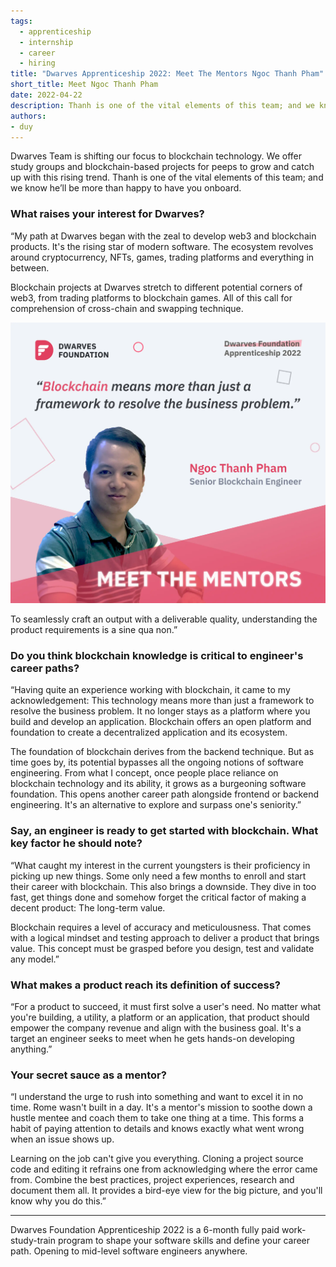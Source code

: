 ```yaml
---
tags: 
  - apprenticeship
  - internship
  - career
  - hiring
title: "Dwarves Apprenticeship 2022: Meet The Mentors Ngoc Thanh Pham"
short_title: Meet Ngoc Thanh Pham
date: 2022-04-22
description: Thanh is one of the vital elements of this team; and we know he’ll be more than happy to have you onboard.
authors: 
- duy
---
```


Dwarves Team is shifting our focus to blockchain technology. We offer study groups and blockchain-based projects for peeps to grow and catch up with this rising trend. Thanh is one of the vital elements of this team; and we know he’ll be more than happy to have you onboard.

### What raises your interest for Dwarves?
“My path at Dwarves began with the zeal to develop web3 and blockchain products. It's the rising star of modern software. The ecosystem revolves around cryptocurrency, NFTs, games, trading platforms and everything in between.

Blockchain projects at Dwarves stretch to different potential corners of web3, from trading platforms to blockchain games. All of this call for comprehension of cross-chain and swapping technique.

![](assets/df-apprenticeship-2022-meet-the-mentors-ngoc-thanh-pham_df-apprenticeship-2022---meet-the-mentors-ngoc-thanh-pham_6200459018d58aabbad34c4dea3d42c7_md5.webp)

To seamlessly craft an output with a deliverable quality, understanding the product requirements is a sine qua non.”

### Do you think blockchain knowledge is critical to engineer's career paths?
“Having quite an experience working with blockchain, it came to my acknowledgement: This technology means more than just a framework to resolve the business problem. It no longer stays as a platform where you build and develop an application. Blockchain offers an open platform and foundation to create a decentralized application and its ecosystem.

The foundation of blockchain derives from the backend technique. But as time goes by, its potential bypasses all the ongoing notions of software engineering. From what I concept, once people place reliance on blockchain technology and its ability, it grows as a burgeoning software foundation. This opens another career path alongside frontend or backend engineering. It's an alternative to explore and surpass one's seniority.”

### Say, an engineer is ready to get started with blockchain. What key factor he should note?
“What caught my interest in the current youngsters is their proficiency in picking up new things. Some only need a few months to enroll and start their career with blockchain. This also brings a downside. They dive in too fast, get things done and somehow forget the critical factor of making a decent product: The long-term value.

Blockchain requires a level of accuracy and meticulousness. That comes with a logical mindset and testing approach to deliver a product that brings value. This concept must be grasped before you design, test and validate any model.”

### What makes a product reach its definition of success?
“For a product to succeed, it must first solve a user's need. No matter what you're building, a utility, a platform or an application, that product should empower the company revenue and align with the business goal. It's a target an engineer seeks to meet when he gets hands-on developing anything.”

### Your secret sauce as a mentor?
“I understand the urge to rush into something and want to excel it in no time. Rome wasn't built in a day. It's a mentor's mission to soothe down a hustle mentee and coach them to take one thing at a time. This forms a habit of paying attention to details and knows exactly what went wrong when an issue shows up.

Learning on the job can't give you everything. Cloning a project source code and editing it refrains one from acknowledging where the error came from. Combine the best practices, project experiences, research and document them all. It provides a bird-eye view for the big picture, and you'll know why you do this.”

---

Dwarves Foundation Apprenticeship 2022 is a 6-month fully paid work-study-train program to shape your software skills and define your career path. Opening to mid-level software engineers anywhere.

